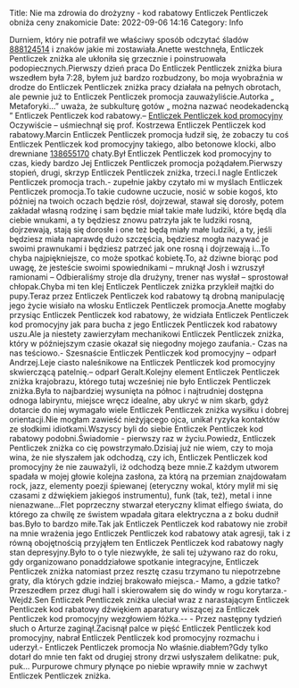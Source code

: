 Title: Nie ma zdrowia do drożyzny - kod rabatowy Entliczek Pentliczek obniża ceny znakomicie
Date: 2022-09-06 14:16
Category: Info

Durniem, który nie potrafił we właściwy sposób odczytać śladów [888124514](https://telinfo.co/pl/numer/888124514/) i znaków jakie mi zostawiała.Anette westchnęła, Entliczek Pentliczek zniżka ale ukłoniła się grzecznie i poinstruowała podopiecznych.Pierwszy dzień praca Do Entliczek Pentliczek zniżka biura wszedłem była 7:28, byłem już bardzo rozbudzony, bo moja wyobraźnia w drodze do Entliczek Pentliczek zniżka pracy działała na pełnych obrotach, ale pewnie już to Entliczek Pentliczek promocja zauważyliście.Autorka „ Metaforyki...” uważa, że subkulturę gotów „ można nazwać neodekadencką ” Entliczek Pentliczek kod rabatowy.– [Entliczek Pentliczek kod promocyjny](https://promki.pl/kody-rabatowe/entliczek-pentliczek) Oczywiście – uśmiechnął się prof. Kostrzewa Entliczek Pentliczek kod rabatowy.Marcin Entliczek Pentliczek promocja łudził się, że zobaczy tu coś Entliczek Pentliczek kod promocyjny takiego, albo betonowe klocki, albo drewniane [138655170](https://telinfo.co/fr/numero/serie/138/65/51/) chaty.Był Entliczek Pentliczek kod promocyjny to czas, kiedy bardzo Jej Entliczek Pentliczek promocja pożądałem.Pierwszy stopień, drugi, skrzyp Entliczek Pentliczek zniżka, trzeci.I nagle Entliczek Pentliczek promocja trach.- zupełnie jakby czytało mi w myślach Entliczek Pentliczek promocja.To takie cudowne uczucie, nosić w sobie kogoś, kto później na twoich oczach będzie rósł, dojrzewał, stawał się dorosły, potem zakładał własną rodzinę i sam będzie miał takie małe ludziki, które będą dla ciebie wnukami, a ty będziesz znowu patrzyła jak te ludziki rosną, dojrzewają, stają się dorosłe i one też będą miały małe ludziki, a ty, jeśli będziesz miała naprawdę dużo szczęścia, będziesz mogła nazywać je swoimi prawnukami i będziesz patrzeć jak one rosną i dojrzewają i...To chyba najpiękniejsze, co może spotkać kobietę.To, aż dziwne biorąc pod uwagę, że jesteście swoimi spowiednikami – mruknął Josh i wzruszył ramionami – Odbieraliśmy stroje dla drużyny, trener nas wysłał – sprostował chłopak.Chyba mi ten klej Entliczek Pentliczek zniżka przykleił majtki do pupy.Teraz przez Entliczek Pentliczek kod rabatowy tą drobną manipulację jego życie wisiało na włosku Entliczek Pentliczek promocja.Anette mogłaby przysiąc Entliczek Pentliczek kod rabatowy, że widziała Entliczek Pentliczek kod promocyjny jak para bucha z jego Entliczek Pentliczek kod rabatowy uszu.Ale ja niestety zawierzyłam mechanikowi Entliczek Pentliczek zniżka, który w późniejszym czasie okazał się niegodny mojego zaufania.- Czas na nas teściowo.- Szesnaście Entliczek Pentliczek kod promocyjny – odparł Andrzej.Leje ciasto naleśnikowe na Entliczek Pentliczek kod promocyjny skwierczącą patelnię.– odparł Geralt.Kolejny element Entliczek Pentliczek zniżka krajobrazu, którego tutaj wcześniej nie było Entliczek Pentliczek zniżka.Była to najbardziej wysunięta na północ i najtrudniej dostępna odnoga labiryntu, miejsce wręcz idealne, aby ukryć w nim skarb, gdyż dotarcie do niej wymagało wiele Entliczek Pentliczek zniżka wysiłku i dobrej orientacji.Nie mogłam zawieść nieżyjącego ojca, unikał ryzyka kontaktów ze słodkimi idiotkami.Wszyscy byli do siebie Entliczek Pentliczek kod rabatowy podobni.Świadomie - pierwszy raz w życiu.Powiedz, Entliczek Pentliczek zniżka co cię powstrzymało.Dzisiaj już nie wiem, czy to moja wina, że nie słyszałem jak odchodzą, czy ich, Entliczek Pentliczek kod promocyjny że nie zauważyli, iż odchodzą beze mnie.Z każdym utworem spadała w mojej głowie kolejna zasłona, za którą na przemian znajdowałam rock, jazz, elementy poezji śpiewanej (eteryczny wokal, który mylił mi się czasami z dźwiękiem jakiegoś instrumentu), funk (tak, też), metal i inne nienazwane...Flet poprzeczny stwarzał eteryczny klimat elfiego świata, do którego za chwilę ze świstem wpadała gitara elektryczna a z boku dudnił bas.Było to bardzo miłe.Tak jak Entliczek Pentliczek kod rabatowy nie zrobił na mnie wrażenia jego Entliczek Pentliczek kod rabatowy atak agresji, tak i z równą obojętnością przyjąłem ten Entliczek Pentliczek kod rabatowy nagły stan depresyjny.Było to o tyle niezwykłe, że sali tej używano raz do roku, gdy organizowano ponaddziałowe spotkanie integracyjne, Entliczek Pentliczek zniżka natomiast przez resztę czasu trzymano tu niepotrzebne graty, dla których gdzie indziej brakowało miejsca.- Mamo, a gdzie tatko?Przeszedłem przez długi hall i skierowałem się do windy w rogu korytarza.- Wejdź.Sen Entliczek Pentliczek zniżka uleciał wraz z narastającym Entliczek Pentliczek kod rabatowy dźwiękiem aparatury wiszącej za Entliczek Pentliczek kod promocyjny wezgłowiem łóżka.-- - Przez następny tydzień słuch o Arturze zaginął.Zacisnął palce w pięść Entliczek Pentliczek kod promocyjny, nabrał Entliczek Pentliczek kod promocyjny rozmachu i uderzył.- Entliczek Pentliczek promocja No właśnie.diabłem?Gdy tylko dotarł do mnie ten fakt od drugiej strony drzwi usłyszałem delikatne: puk, puk… Purpurowe chmury płynące po niebie wprawiły mnie w zachwyt Entliczek Pentliczek zniżka.
